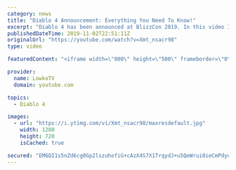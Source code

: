 ```yaml
---
category: news
title: "Diablo 4 Announcement: Everything You Need To Know!"
excerpt: "Diablo 4 has been announced at BlizzCon 2019. In this video I go over everything you need to know about this upcoming Blizzard Entertainment game."
publishedDateTime: 2019-11-02T22:51:11Z
originalUrl: "https://youtube.com/watch?v=Xmt_nsacr98"
type: video

featuredContent: "<iframe width=\"800\" height=\"500\" frameborder=\"0\" src=\"https://www.youtube.com/embed/Xmt_nsacr98\" allow=\"accelerometer; autoplay; encrypted-media; gyroscope; picture-in-picture\" allowfullscreen></iframe>"

provider:
  name: LowkoTV
  domain: youtube.com

topics:
  - Diablo 4

images:
  - url: "https://i.ytimg.com/vi/Xmt_nsacr98/maxresdefault.jpg"
    width: 1280
    height: 720
    isCached: true

secured: "EM6QI1s5nZd6cg0Gp2lszuhofiG+cAzX4S7X1TrqydJ+u5QeWrui0ieCmPdyqje48RSmjcR/dq9F/ovvIImHVpJsT7QoxBypPexTi0A9HF6hba/VLvhm6+ZWesJ0qH8srE0A1r/IOfOtQE5DFi16daoJFA4GipTR2NDAvbtHldLnSfak+oQ5yu11kgJmYWUEthh5EUFu3k+akW3JI35HhMkl8SBTZrMRTY4Uyz2UtGIJjCH4aaDRyIhTUIwEoIN2m6n8Vh0IZl/zCwxj62Dqps/BaNCpGf8aEAjnHLJUjWaCkiQYJWpRz2nCqzsX6HtMUjarva16woaEfirlofEF5bWZYJ5D4Hk2KBjeuBgWkDlzMlGUhyGxoVxRM5aEvjocaWLvdxsaX28yyZATEh1SSIJGGzuXGHpYSDMeVegJNyBdlSnJVrU7zW2ZIPyDakTq;8OxXs54phhnVSnIhfrtjdw=="
---
```


